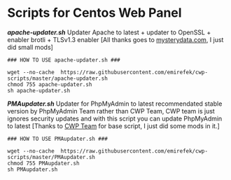 
# Scripts for Centos Web Panel

***apache-updater.sh***
Updater Apache to latest + updater to OpenSSL + enabler brotli + TLSv1.3 enabler [All thanks goes to [mysterydata.com](https://www.mysterydata.com/install-latest-apache-version-in-cwp-control-web-panel/), I just did small mods]

    ### HOW TO USE apache-updater.sh ###
    
    wget --no-cache  https://raw.githubusercontent.com/emirefek/cwp-scripts/master/apache-updater.sh
    chmod 755 apache-updater.sh
    sh apache-updater.sh

***PMAupdater.sh***
Updater for PhpMyAdmin to latest recommendated stable version by PhpMyAdmin Team rather than CWP Team, CWP team is just ignores security updates and with this script you can update PhpMyAdmin to latest [Thanks to [CWP Team](http://centos-webpanel.com/) for  base script, I just did some mods in it.]

    ### HOW TO USE PMAupdater.sh ###
    
    wget --no-cache  https://raw.githubusercontent.com/emirefek/cwp-scripts/master/PMAupdater.sh
    chmod 755 PMAupdater.sh
    sh PMAupdater.sh
